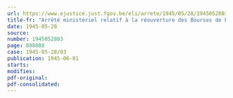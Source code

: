 ```yaml
---
url: https://www.ejustice.just.fgov.be/eli/arrete/1945/05/28/1945052803/justel
title-fr: "Arrêté ministériel relatif à la réouverture des Bourses de Fonds publics et de Change"
date: 1945-05-28
source:
number: 1945052803
page: 888888
case: 1945-05-28/03
publication: 1945-06-01
starts:
modifies:
pdf-original:
pdf-consolidated:
---
```


